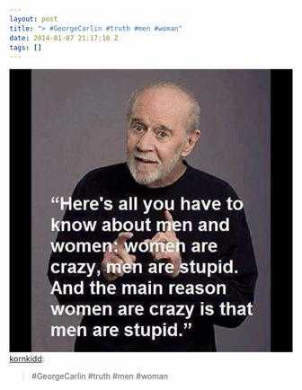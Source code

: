 ```yaml
---
layout: post
title: "> #GeorgeCarlin #truth #men #woman"
date: 2014-01-07 21:17:18 Z
tags: []
---
```

![](/media/2014/01/72585916938.jpg)
[kornkidd](http://kornkidd.tumblr.com/post/72583348325/georgecarlin-truth-men-woman):

> #GeorgeCarlin #truth #men #woman
